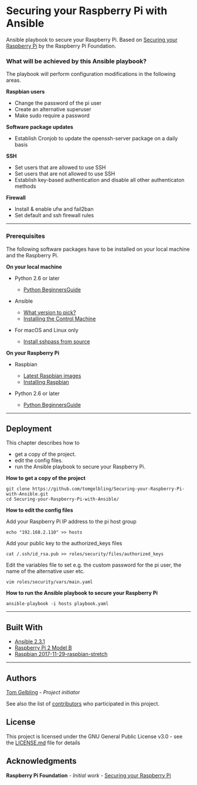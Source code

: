 # Securing your Raspberry Pi with Ansible

Ansible playbook to secure your Raspberry Pi.
Based on [Securing your Raspberry Pi](https://www.raspberrypi.org/documentation/configuration/security.md)  by the Raspberry Pi Foundation.

### What will be achieved by this Ansible playbook?

The playbook will perform configuration modifications in the following areas.

**Raspbian users**
* Change the password of the pi user
* Create an alternative superuser
* Make sudo require a password

**Software package updates**
* Establish Cronjob to update the openssh-server package on a daily basis

**SSH**
* Set users that are allowed to use SSH
* Set users that are not allowed to use SSH
* Establish key-based authentication and disable all other authenticaton methods

**Firewall**
* Install & enable ufw and fail2ban
* Set default and ssh firewall rules

---

### Prerequisites

The following software packages have to be installed on your local machine and the Raspberry Pi.

**On your local machine**
* Python 2.6 or later
  * [Python BeginnersGuide](https://wiki.python.org/moin/BeginnersGuide/Download)


* Ansible
  * [What version to pick?](http://docs.ansible.com/ansible/latest/intro_installation.html#what-version-to-pick)
  * [Installing the Control Machine](http://docs.ansible.com/ansible/latest/intro_installation.html#installing-the-control-machine)


* For macOS and Linux only
  * [Install sshpass from source](https://gist.github.com/arunoda/7790979#installing-from-the-source)

**On your Raspberry Pi**
* Raspbian
  * [Latest Raspbian images](https://www.raspberrypi.org/downloads/raspbian/)
  * [Installing Raspbian](https://www.raspberrypi.org/documentation/installation/installing-images/)


* Python 2.6 or later
  * [Python BeginnersGuide](https://wiki.python.org/moin/BeginnersGuide/Download)

---

## Deployment

This chapter describes how to
* get a copy of the project.
* edit the config files.
* run the Ansible playbook to secure your Raspberry Pi.

**How to get a copy of the project**

```
git clone https://github.com/tomgelbling/Securing-your-Raspberry-Pi-with-Ansible.git
cd Securing-your-Raspberry-Pi-with-Ansible/
```


**How to edit the config files**

Add your Raspberry Pi IP address to the pi host group
```
echo "192.168.2.110" >> hosts
```

Add your public key to the authorized_keys files
```
cat /.ssh/id_rsa.pub >> roles/security/files/authorized_keys
```

Edit the variables file to set e.g. the custom password for the pi user, the name of the alternative user etc.
```
vim roles/security/vars/main.yaml
```



**How to run the Ansible playbook to secure your Raspberry Pi**

```
ansible-playbook -i hosts playbook.yaml
```

---

## Built With

* [Ansible 2.3.1](https://github.com/ansible/ansible/releases/tag/v2.3.1.0-1)
* [Raspberry Pi 2 Model B](https://www.raspberrypi.org/products/raspberry-pi-2-model-b/)
* [Raspbian 2017-11-29-raspbian-stretch](https://www.raspberrypi.org/downloads/raspbian/)

---

## Authors

[Tom Gelbling](https://www.linkedin.com/in/tomgelbling/) - *Project initiator*

See also the list of [contributors](https://github.com/tomgelbling/Securing-your-Raspberry-Pi-with-Ansible/graphs/contributors) who participated in this project.

## License

This project is licensed under the GNU General Public License v3.0 - see the [LICENSE.md](LICENSE.md) file for details

## Acknowledgments

**Raspberry Pi Foundation** - *Initial work* - [Securing your Raspberry Pi](https://www.raspberrypi.org/documentation/configuration/security.md)
